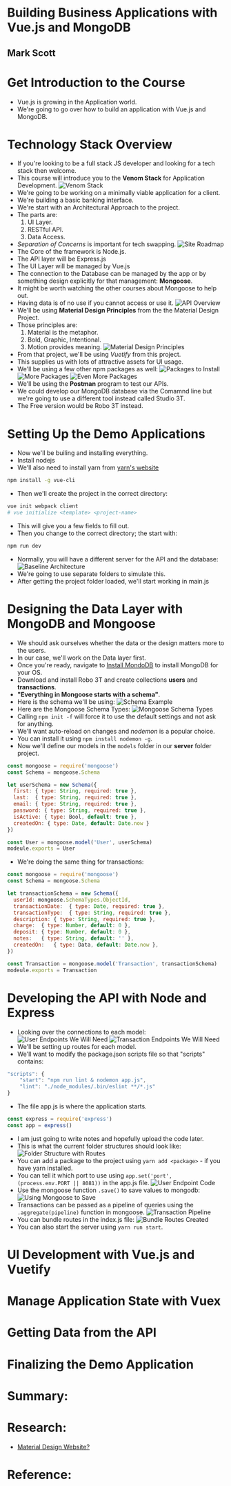 # Building Business Applications with Vue.js and MongoDB
## Mark Scott

# Get Introduction to the Course
- Vue.js is growing in the Application world.
- We're going to go over how to build an application with Vue.js and MongoDB.


# Technology Stack Overview
- If you're looking to be a full stack JS developer and looking for a tech stack then welcome.
- This course will introduce you to the **Venom Stack** for Application Development.
![Venom Stack](images/venom-stack.png)
- We're going to be working on a minimally viable application for a client.
- We're building a basic banking interface.
- We're start with an Architectural Approach to the project.
- The parts are:
  1. UI Layer.
  2. RESTful API.
  3. Data Access.
- *Separation of Concerns* is important for tech swapping.
![Site Roadmap](images/site-roadmap.png)
- The Core of the framework is Node.js.
- The API layer will be Express.js
- The UI Layer will be managed by Vue.js
- The connection to the Database can be managed by the app or by something design explicitly for that management: **Mongoose**.
- It might be worth watching the other courses about Mongoose to help out.
- Having data is of no use if you cannot access or use it.
![API Overview](images/api-overview.png)
- We'll be using **Material Design Principles** from the the Material Design Project.
- Those principles are:
  1. Material is the metaphor.
  2. Bold, Graphic, Intentional.
  3. Motion provides meaning.
![ Material Design Principles](images/material-principles.png)
- From that project, we'll be using *Vuetify* from this project.
- This supplies us with lots of attractive assets for UI usage.
- We'll be using a few other npm packages as well:
![Packages to Install](images/packages-to-install.png)
![More Packages](images/more-packages.png)
![Even More Packages](images/even-more-packages.png)
- We'll be using the **Postman** program to test our APIs.
- We could develop our MongoDB database via the Comamnd line but we're going to use a different tool instead called Studio 3T.
- The Free version would be Robo 3T instead.


# Setting Up the Demo Applications
- Now we'll be builing and installing everything.
- Install nodejs
- We'll also need to install yarn from [yarn's website](yarnpkg.com)
```bash
npm install -g vue-cli
```
- Then we'll create the project in the correct directory:
```bash
vue init webpack client
# vue initialize <template> <project-name>
```
- This will give you a few fields to fill out.
- Then you change to the correct directory; the start with:
```bash
npm run dev
```
- Normally, you will have a different server for the API and the database:
![Baseline Architecture](images/base-arch.png)
- We're going to use separate folders to simulate this.
- After getting the project folder loaded, we'll start working in main.js


# Designing the Data Layer with MongoDB and Mongoose
- We should ask ourselves whether the data or the design matters more to the users.
- In our case, we'll work on the Data layer first.
- Once you're ready, navigate to [Install MondoDB](docs.mongodb.com/manual/installation/) to install MongoDB for your OS.
- Download and install Robo 3T and create collections **users** and **transactions**.
- **"Everything in Mongoose starts with a schema"**.
- Here is the schema we'll be using:
![Schema Example](images/schema-example.png)
- Here are the Mongoose Schema Types:
![Mongoose Schema Types](images/mongoose-schema-types.png)
- Calling `npm init -f` will force it to use the default settings and not ask for anything.
- We'll want auto-reload on changes and *nodemon* is a popular choice.
- You can install it using `npm install nodemon -g`.
- Now we'll define our models in the `models` folder in our **server** folder project.
```js
const mongoose = require('mongoose')
const Schema = mongoose.Schema

let userSchema = new Schema({
  first: { type: String, required: true },
  last:  { type: String, required: true },
  email: { type: String, required: true },
  password: { type: String, required: true },
  isActive: { type: Bool, default: true },
  createdOn: { type: Date, default: Date.now }
})

const User = mongoose.model('User', userSchema)
modeule.exports = User
```
- We're doing the same thing for transactions:
```js
const mongoose = require('mongoose')
const Schema = mongoose.Schema

let transactionSchema = new Schema({
  userId: mongoose.SchemaTypes.ObjectId,
  transactionDate:  { type: Date, required: true },
  transactionType:  { type: String, required: true },
  description: { type: String, required: true },
  charge:  { type: Number, default: 0 },
  deposit: { type: Number, default: 0 },
  notes:   { type: String, default: '' },
  createdOn:   { type: Data, default: Date.now },
})

const Transaction = mongoose.model('Transaction', transactionSchema)
modeule.exports = Transaction
```


# Developing the API with Node and Express
- Looking over the connections to each model:
![User Endpoints We Will Need](images/user-enpoints.png)
![Transaction Endpoints We Will Need](images/transaction-enpoints.png)
- We'll be setting up routes for each model.
- We'll want to modify the package.json scripts file so that "scripts" contains:
```js
"scripts": {
    "start": "npm run lint & nodemon app.js",
    "lint": "./node_modules/.bin/eslint **/*.js"
}
```
- The file app.js is where the application starts.
```js
const express = require('express')
const app = express()
```
- I am just going to write notes and hopefully upload the code later.
- This is what the current folder structures should look like:
![Folder Structure with Routes](images/routes-folder.png)
- You can add a package to the project using `yarn add <package>` - if you have yarn installed.
- You can tell it which port to use using `app.set('port', (process.env.PORT || 8081))` in the app.js file.
![User Endpoint Code](images/user-endpoint-code.png)
- Use the mongoose function `.save()` to save values to mongodb:
![Using Mongoose to Save](images/user-route-save.png)
- Transactions can be passed as a pipeline of queries using the `.aggregate(pipeline)` function in mongoose.
![Transaction Pipeline](images/transaction-pipeline-example.png)
- You can bundle routes in the index.js file:
![Bundle Routes Created](images/bundled-routes.png)
- You can also start the server using `yarn run start`.


# UI Development with Vue.js and Vuetify

# Manage Application State with Vuex

# Getting Data from the API

# Finalizing the Demo Application

# Summary:

# Research:
- [Material Design Website?](materials.io)

# Reference:
